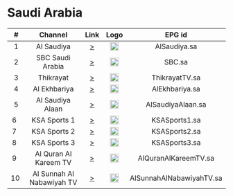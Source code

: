 <h1>Saudi Arabia</h1>

| #   | Channel        | Link  | Logo | EPG id |
|:---:|:--------------:|:-----:|:----:|:------:|
| 1   | Al Saudiya | [>](https://shls-masr2-ak.akamaized.net/out/v1/5ae66b453b62403199811ab78da9982a/index.m3u8) | <img height="20" src="https://i.imgur.com/GRQTndk.png"/> | AlSaudiya.sa |
| 2   | SBC Saudi Arabia | [>](https://sbc-prod-dub-ak.akamaized.net/out/v1/2eb1ad0f29984a339bc0fce4ce94dcbb/index.m3u8) | <img height="20" src="https://i.imgur.com/9JSQglj.png"/> | SBC.sa |
| 3   | Thikrayat | [>](https://edge.taghtia.com/sa/3.m3u8) | <img height="20" src="https://i.imgur.com/AKa1X9d.png"/> | ThikrayatTV.sa |
| 4   | Al Ekhbariya | [>](https://al-ekhbaria-prod-dub.shahid.net/out/v1/d443f3203b444032896e3233cb6eaa84/index.m3u8) | <img height="20" src="https://i.imgur.com/WcRlHQm.png"/> | AlEkhbariya.sa |
| 5   | Al Saudiya Alaan | [>](https://edge.taghtia.com/sa/17.m3u8) | <img height="20" src="https://i.imgur.com/sEOjApe.png"/> | AlSaudiyaAlaan.sa |
| 6   | KSA Sports 1 | [>](https://edge.taghtia.com/sa/9.m3u8) | <img height="20" src="https://i.imgur.com/ONKNOAp.png"/> | KSASports1.sa |
| 7   | KSA Sports 2 | [>](https://edge.taghtia.com/sa/10.m3u8) | <img height="20" src="https://i.imgur.com/v8ULLqg.png"/> | KSASports2.sa |
| 8   | KSA Sports 3 | [>](https://edge.taghtia.com/sa/16.m3u8) | <img height="20" src="https://i.imgur.com/BXfCvez.png"/> | KSASports3.sa |
| 9   | Al Quran Al Kareem TV | [>](https://edge.taghtia.com/sa/7.m3u8) | <img height="20" src="https://i.imgur.com/A2fJysM.png"/> | AlQuranAlKareemTV.sa |
| 10  | Al Sunnah Al Nabawiyah TV | [>](https://edge.taghtia.com/sa/6.m3u8) | <img height="20" src="https://i.imgur.com/S6LcTJv.png"/> | AlSunnahAlNabawiyahTV.sa |
